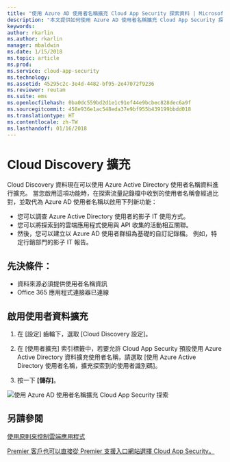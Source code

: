 ```yaml
---
title: "使用 Azure AD 使用者名稱擴充 Cloud App Security 探索資料 | Microsoft Docs"
description: "本文提供如何使用 Azure AD 使用者名稱擴充 Cloud App Security 探索資料的相關資訊。"
keywords: 
author: rkarlin
ms.author: rkarlin
manager: mbaldwin
ms.date: 1/15/2018
ms.topic: article
ms.prod: 
ms.service: cloud-app-security
ms.technology: 
ms.assetid: 45295c2c-3e4d-4482-bf95-2e47072f9236
ms.reviewer: reutam
ms.suite: ems
ms.openlocfilehash: 0ba0dc559bd2d1e1c91ef44e9bcbec828dec6a9f
ms.sourcegitcommit: 458e936e1ac548eda37e9bf955b439199bbdd018
ms.translationtype: HT
ms.contentlocale: zh-TW
ms.lasthandoff: 01/16/2018
---
```

# <a name="cloud-discovery-enrichment"></a>Cloud Discovery 擴充

Cloud Discovery 資料現在可以使用 Azure Active Directory 使用者名稱資料進行擴充。 當您啟用這項功能時，在探索流量記錄檔中收到的使用者名稱會經過比對，並取代為 Azure AD 使用者名稱以啟用下列新功能：
-   您可以調查 Azure Active Directory 使用者的影子 IT 使用方式。
-   您可以將探索到的雲端應用程式使用與 API 收集的活動相互關聯。
-   然後，您可以建立以 Azure AD 使用者群組為基礎的自訂記錄檔。 例如，特定行銷部門的影子 IT 報告。


## <a name="prerequisites"></a>先決條件：
- 資料來源必須提供使用者名稱資訊
- Office 365 應用程式連接器已連線

## <a name="enabling-user-data-enrichment"></a>啟用使用者資料擴充 
    
1. 在 [設定] 齒輪下，選取 [Cloud Discovery 設定]。
     
2. 在 [使用者擴充] 索引標籤中，若要允許 Cloud App Security 預設使用 Azure Active Directory 資料擴充使用者名稱，請選取 [使用 Azure Active Directory 使用者名稱，擴充探索到的使用者識別碼]。

3. 按一下 **[儲存]**。
 
![使用 Azure AD 使用者名稱擴充 Cloud App Security 探索](./media/discovery-enrichment.png)
  

  
      
## <a name="see-also"></a>另請參閱  
[使用原則來控制雲端應用程式](control-cloud-apps-with-policies.md)   

[Premier 客戶也可以直接從 Premier 支援入口網站選擇 Cloud App Security。](https://premier.microsoft.com/)  
    
      
  